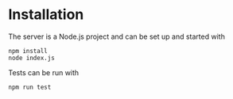 # Installation


The server is a Node.js project and can be set up and started with

```
npm install
node index.js
```

Tests can be run with

```
npm run test
```
